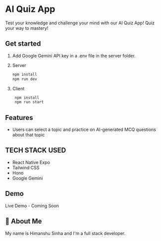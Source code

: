 # AI Quiz App

Test your knowledge and challenge your mind with our AI Quiz App! Quiz your way to mastery!

## Get started

1. Add Google Gemini API key in a .env file in the server folder.

2. Server

   ```bash
   npm install
   npm run dev
   ```

3. Client

   ```bash
    npm install
    npm run start
   ```

## Features

- Users can select a topic and practice on AI-generated MCQ questions about that topic

## TECH STACK USED

- React Native Expo
- Tailwind CSS
- Hono
- Google Gemini

## Demo

Live Demo - Coming Soon

## 🚀 About Me

My name is Himanshu Sinha and I'm a full stack developer.
